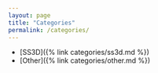 ```yaml
---
layout: page
title: "Categories"
permalink: /categories/
---
```

- [SS3D]({% link categories/ss3d.md %})
- [Other]({% link categories/other.md %})

